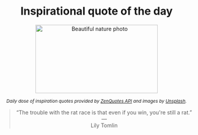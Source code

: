 
<div align="center">

# Inspirational quote of the day

<img src="./data/photo.jpeg" alt="Beautiful nature photo" width="320" height="180">

<sub><i>Daily dose of inspiration quotes provided by [ZenQuotes API](https://zenquotes.io/) and images by [Unsplash](https://unsplash.com/).</i></sub>


<blockquote>&ldquo;The trouble with the rat race is that even if you win, you're still a rat.&rdquo; &mdash; <footer>Lily Tomlin</footer></blockquote>

</div>
